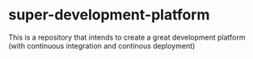 # super-development-platform
This is a repository that intends to create a great development platform (with continuous integration and continous deployment)
